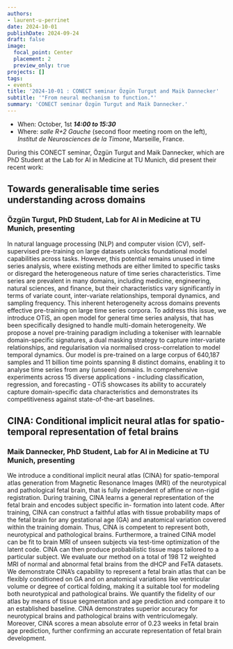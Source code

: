 ```yaml
---
authors:
- laurent-u-perrinet
date: 2024-10-01
publishDate: 2024-09-24
draft: false
image:
  focal_point: Center
  placement: 2
  preview_only: true
projects: []
tags:
- events
title: '2024-10-01 : CONECT seminar Özgün Turgut and Maik Dannecker'
subtitle: '"From neural mechanism to function."'
summary: 'CONECT seminar Özgün Turgut and Maik Dannecker.'
---
```


* When: October, 1st ***14:00 to 15:30*** 
* Where: _salle R+2 Gauche_ (second floor meeting room on the left), _Institut de Neurosciences de la Timone_, Marseille, France.

During this CONECT seminar, Özgün Turgut and Maik Dannecker, which are PhD Student at the Lab for AI in Medicine at TU Munich, did present their recent work:

## Towards generalisable time series understanding across domains 
### Özgün Turgut, PhD Student, Lab for AI in Medicine at TU Munich, presenting

In natural language processing (NLP) and computer vision (CV), self-supervised pre-training on large datasets unlocks foundational model capabilities across tasks. However, this potential remains unused in time series analysis, where existing methods are either limited to specific tasks or disregard the heterogeneous nature of time series characteristics. Time series are prevalent in many domains, including medicine, engineering, natural sciences, and finance, but their characteristics vary significantly in terms of variate count, inter-variate relationships, temporal dynamics, and sampling frequency. This inherent heterogeneity across domains prevents effective pre-training on large time series corpora. To address this issue, we introduce OTiS, an open model for general time series analysis, that has been specifically designed to handle multi-domain heterogeneity. We propose a novel pre-training paradigm including a tokeniser with learnable domain-specific signatures, a dual masking strategy to capture inter-variate relationships, and regularisation via normalised cross-correlation to model temporal dynamics. Our model is pre-trained on a large corpus of 640,187 samples and 11 billion time points spanning 8 distinct domains, enabling it to analyse time series from any (unseen) domains. In comprehensive experiments across 15 diverse applications - including classification, regression, and forecasting - OTiS showcases its ability to accurately capture domain-specific data characteristics and demonstrates its competitiveness against state-of-the-art baselines.



## CINA: Conditional implicit neural atlas for spatio-temporal representation of fetal brains 
### Maik Dannecker, PhD Student, Lab for AI in Medicine at TU Munich, presenting

We introduce a conditional implicit neural atlas (CINA) for spatio-temporal atlas generation from Magnetic Resonance Images (MRI) of the neurotypical and pathological fetal brain, that is fully independent of affine or non-rigid registration. During training, CINA learns a general representation of the fetal brain and encodes subject specific in- formation into latent code. After training, CINA can construct a faithful atlas with tissue probability maps of the fetal brain for any gestational age (GA) and anatomical variation covered within the training domain. Thus, CINA is competent to represent both, neurotypical and pathological brains. Furthermore, a trained CINA model can be fit to brain MRI of unseen subjects via test-time optimization of the latent code. CINA can then produce probabilistic tissue maps tailored to a particular subject. We evaluate our method on a total of 198 T2 weighted MRI of normal and abnormal fetal brains from the dHCP and FeTA datasets. We demonstrate CINA’s capability to represent a fetal brain atlas that can be flexibly conditioned on GA and on anatomical variations like ventricular volume or degree of cortical folding, making it a suitable tool for modeling both neurotypical and pathological brains. We quantify the fidelity of our atlas by means of tissue segmentation and age prediction and compare it to an established baseline. CINA demonstrates superior accuracy for neurotypical brains and pathological brains with ventriculomegaly. Moreover, CINA scores a mean absolute error of 0.23 weeks in fetal brain age prediction, further confirming an accurate representation of fetal brain development.

